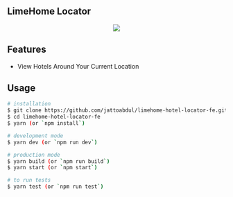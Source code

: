## LimeHome Locator

<p align="center">
  <img src="https://i.imgur.com/F06A6Kz.png">
</p>

## Features

- View Hotels Around Your Current Location

## Usage

```bash
# installation
$ git clone https://github.com/jattoabdul/limehome-hotel-locator-fe.git
$ cd limehome-hotel-locator-fe
$ yarn (or `npm install`)

# development mode
$ yarn dev (or `npm run dev`)

# production mode
$ yarn build (or `npm run build`)
$ yarn start (or `npm start`)

# to run tests
$ yarn test (or `npm run test`)
```
